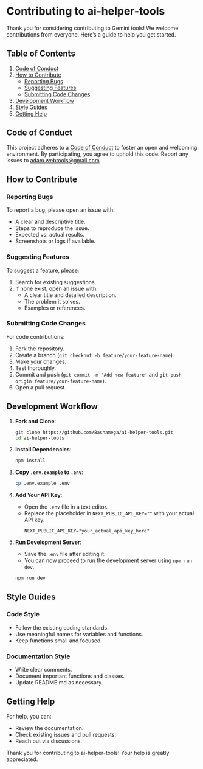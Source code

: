 # Contributing to ai-helper-tools

Thank you for considering contributing to Gemini tools! We welcome contributions from everyone. Here’s a guide to help you get started.

## Table of Contents

1. [Code of Conduct](#code-of-conduct)
2. [How to Contribute](#how-to-contribute)
   - [Reporting Bugs](#reporting-bugs)
   - [Suggesting Features](#suggesting-features)
   - [Submitting Code Changes](#submitting-code-changes)
3. [Development Workflow](#development-workflow)
4. [Style Guides](#style-guides)
5. [Getting Help](#getting-help)

## Code of Conduct

This project adheres to a [Code of Conduct](CODE_OF_CONDUCT.md) to foster an open and welcoming environment. By participating, you agree to uphold this code. Report any issues to [adam.webtools@gmail.com](mailto:adam.webtools@gmail.com).

## How to Contribute

### Reporting Bugs

To report a bug, please open an issue with:

- A clear and descriptive title.
- Steps to reproduce the issue.
- Expected vs. actual results.
- Screenshots or logs if available.

### Suggesting Features

To suggest a feature, please:

1. Search for existing suggestions.
2. If none exist, open an issue with:
   - A clear title and detailed description.
   - The problem it solves.
   - Examples or references.

### Submitting Code Changes

For code contributions:

1. Fork the repository.
2. Create a branch (`git checkout -b feature/your-feature-name`).
3. Make your changes.
4. Test thoroughly.
5. Commit and push (`git commit -m 'Add new feature'` and `git push origin feature/your-feature-name`).
6. Open a pull request.

## Development Workflow

1. **Fork and Clone**:
   ```bash
   git clone https://github.com/Bashamega/ai-helper-tools.git
   cd ai-helper-tools
   ```
2. **Install Dependencies**:
   ```bash
   npm install
   ```
3. **Copy `.env.example` to `.env`**:
   ```bash
   cp .env.example .env
   ```

4. **Add Your API Key**:
   - Open the `.env` file in a text editor.
   - Replace the placeholder in `NEXT_PUBLIC_API_KEY=""` with your actual API key.
     ```
     NEXT_PUBLIC_API_KEY="your_actual_api_key_here"
     ```

5. **Run Development Server**:
   - Save the `.env` file after editing it.
   - You can now proceed to run the development server using `npm run dev`.
   ```bash
   npm run dev
   ```

## Style Guides

### Code Style

- Follow the existing coding standards.
- Use meaningful names for variables and functions.
- Keep functions small and focused.

### Documentation Style

- Write clear comments.
- Document important functions and classes.
- Update README.md as necessary.

## Getting Help

For help, you can:

- Review the documentation.
- Check existing issues and pull requests.
- Reach out via discussions.

Thank you for contributing to ai-helper-tools! Your help is greatly appreciated.